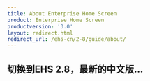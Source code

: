 ```yaml
---
title: About Enterprise Home Screen
product: Enterprise Home Screen
productversion: '3.0'
layout: redirect.html
redirect_url: /ehs-cn/2-8/guide/about/
---
```


## 切换到EHS 2.8，最新的中文版...


